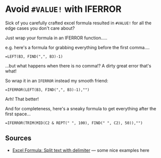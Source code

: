 # Avoid `#VALUE!` with IFERROR

Sick of you carefully crafted excel formula resulted in `#VALUE!` for all the edge cases you don't care about?

Just wrap your formula in an IFERROR function.....

e.g. here's a formula for grabbing everything before the first comma....

	=LEFT(B3, FIND(",", B3)-1)
	
...but what happens when there is no comma!? A dirty great error that's what!

So wrap it in an `IFERROR` instead my smooth friend:

	=IFERROR(LEFT(B3, FIND(",", B3)-1),"")	

Arh! That better!

And for completeness, here's a sneaky formula to get everything after the first space...

	=IFERROR(TRIM(MID(C2 & REPT(" ", 100), FIND(" ", C2), 50)),"")
	

## Sources

* [Excel Formula: Split text with delimiter](https://exceljet.net/formula/split-text-with-delimiter) &mdash; some nice examples here
